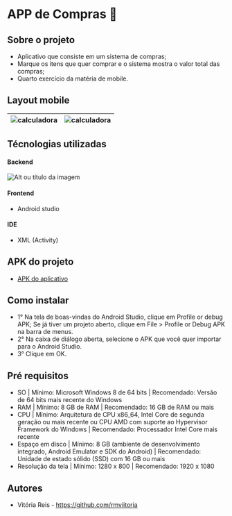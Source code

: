 # APP de Compras 🛒

## Sobre o projeto
- Aplicativo que consiste em um sistema de compras;
- Marque os itens que quer comprar e o sistema mostra o valor total das compras;
- Quarto exercício da matéria de mobile.
  
## Layout mobile 
| <img src="https://i.pinimg.com/564x/d8/d9/fe/d8d9fe3101418928efc49ad839cd477f.jpg" alt="calculadora"/> | <img src="https://i.pinimg.com/564x/e0/f6/83/e0f6831c95801151bf0417fbd11e54bd.jpg" alt="calculadora"/> |
| ------------- | ------------- |

## Técnologias utilizadas 
#### Backend 
![Alt ou título da imagem](https://img.shields.io/badge/Java-ED8B00?style=for-the-badge&logo=openjdk&logoColor=white)
#### Frontend
- Android studio 
#### IDE
- XML (Activity)
## APK do projeto
- <a href="https://drive.google.com/file/d/17nejspX025IiIPuigwg56GmO2TtJIJFz/view?usp=share_link"> APK do aplicativo </a>

## Como instalar 
- 1° Na tela de boas-vindas do Android Studio, clique em Profile or debug APK;
  Se já tiver um projeto aberto, clique em File > Profile or Debug APK na barra de menus.
- 2° Na caixa de diálogo aberta, selecione o APK que você quer importar para o Android Studio.
- 3° Clique em OK.
  
## Pré requisitos 
- SO | Mínimo: Microsoft Windows 8 de 64 bits	| Recomendado: Versão de 64 bits mais recente do Windows
- RAM	 | Mínimo: 8 GB de RAM	| Recomendado: 16 GB de RAM ou mais
- CPU | Mínimo:	Arquitetura de CPU x86_64, Intel Core de segunda geração ou mais recente ou CPU AMD com suporte ao Hypervisor Framework do Windows | Recomendado: Processador Intel Core mais recente
- Espaço em disco	| Mínimo: 8 GB (ambiente de desenvolvimento integrado, Android Emulator e SDK do Android) | Recomendado: Unidade de estado sólido (SSD) com 16 GB ou mais
- Resolução da tela	| Mínimo: 1280 x 800	| Recomendado: 1920 x 1080
  
## Autores 
- Vitória Reis - https://github.com/rmviitoria
